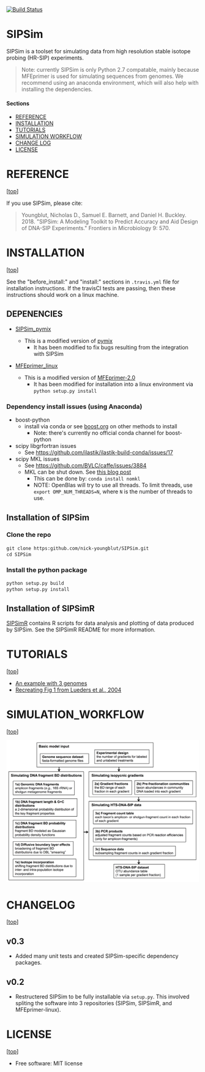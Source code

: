 [![Build Status](https://travis-ci.org/nick-youngblut/SIPSim.svg?branch=master)](https://travis-ci.org/nick-youngblut/SIPSim)

SIPSim
======

SIPSim is a toolset for simulating data from high resolution 
stable isotope probing (HR-SIP) experiments.

>Note: currently SIPSim is only Python 2.7 compatable,
mainly because MFEprimer is used for simulating sequences from genomes.
We recommend using an anaconda environment,
which will also help with installing the dependencies.


#### Sections

- [REFERENCE](#reference)
- [INSTALLATION](#installation)
- [TUTORIALS](#tutorials)
- [SIMULATION WORKFLOW](#simulation_workflow)
- [CHANGE LOG](#changelog)
- [LICENSE](#license)


# REFERENCE

[[top](#sections)]

If you use SIPSim, please cite:

> Youngblut, Nicholas D., Samuel E. Barnett, and Daniel H. Buckley. 2018. "SIPSim: A Modeling Toolkit to Predict Accuracy and Aid Design of DNA-SIP Experiments." Frontiers in Microbiology 9: 570.

# INSTALLATION

[[top](#sections)]

See the "before_install:" and "install:" sections in `.travis.yml` file for installation instructions. If the travisCI tests are passing, then these instructions should work on a linux machine.

## DEPENENCIES

* [SIPSim_pymix](https://github.com/nick-youngblut/SIPSim_pymix)
  * This is a modified version of [pymix](http://www.pymix.org/pymix/)
     * It has been modified to fix bugs resulting from the integration with SIPSim

* [MFEprimer_linux](https://github.com/nick-youngblut/MFEprimer_linux)
  * This is a modified version of [MFEprimer-2.0](https://github.com/quwubin/MFEprimer)
    * It has been modified for installation into a linux environment via `python setup.py install`

### Dependency install issues (using Anaconda)

* boost-python
  * install via conda or see [boost.org](http://www.boost.org/doc/libs/1_64_0/libs/python/doc/html/index.html) on other methods to install
    * Note: there's currently no official conda channel for boost-python
* scipy libgrfortran issues
  * See https://github.com/ilastik/ilastik-build-conda/issues/17
* scipy MKL issues
  * See https://github.com/BVLC/caffe/issues/3884
  * MKL can be shut down. See [this blog post](https://www.continuum.io/blog/developer-blog/anaconda-25-release-now-mkl-optimizations)
    * This can be done by: `conda install nomkl`
    * NOTE: OpenBlas will try to use all threads. To limit threads, use `export OMP_NUM_THREADS=N`, where `N` is the number of threads to use.

## Installation of SIPSim

### Clone the repo

```
git clone https:github.com/nick-youngblut/SIPSim.git
cd SIPSim
```

### Install the python package

```
python setup.py build
python setup.py install
```

## Installation of SIPSimR

[SIPSimR](https://github.com/nick-youngblut/SIPSimR) contains R scripts for data
analysis and plotting of data produced by SIPSim. See the SIPSimR README for more information.


# TUTORIALS

[[top](#sections)]

* [An example with 3 genomes](./ipynb/example/1_dataset.ipynb)
* [Recreating Fig 1 from Lueders et al., 2004](./ipynb/example/Lueders2004.ipynb)


# SIMULATION_WORKFLOW

[[top](#sections)]

![simulation pipeline](img/simulation_pipeline.png)


# CHANGELOG

[[top](#sections)]

## v0.3

* Added many unit tests and created SIPSim-specific dependency packages.

## v0.2

* Restructered SIPSim to be fully installable via `setup.py`. This involved spliting the
software into 3 repositories (SIPSim, SIPSimR, and MFEprimer-linux).


# LICENSE

[[top](#sections)]

* Free software: MIT license